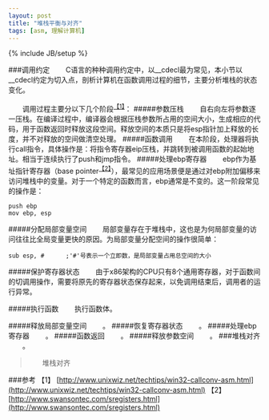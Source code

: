 ```yaml
---
layout: post
title: "堆栈平衡与对齐"
tags: [asm, 理解计算机]
---
```

{% include JB/setup %}

###调用约定
　　C语言的种种调用约定中，以__cdecl最为常见，本小节以__cdecl约定为切入点，剖析计算机在函数调用过程的细节，主要分析堆栈的状态变化。

　　调用过程主要分以下几个阶段<sup>[【1】](#【1】)</sup>：
#####参数压栈
　　自右向左将参数逐一压栈。在编译过程中，编译器会根据压栈参数所占用的空间大小，生成相应的代码，用于函数返回时释放这段空间。释放空间的本质只是将esp指针加上释放的长度，并不对释放的空间做清空处理。
#####函数调用
　　在本阶段，处理器将执行call指令，具体操作是：将指令寄存器eip压栈，并跳转到被调用函数的起始地址。相当于连续执行了push和jmp指令。
#####处理ebp寄存器
　　ebp作为基址指针寄存器（base pointer<sup>[【2】](#【2】)</sup>），最常见的应用场景便是通过对ebp附加偏移来访问堆栈中的变量。对于一个特定的函数而言，ebp通常是不变的。这一阶段常见的操作是：

    push ebp
    mov ebp, esp
#####分配局部变量空间
　　局部变量存在于堆栈中，这也是为何局部变量的访问往往比全局变量更快的原因。为局部变量分配空间的操作很简单：

    sub esp, #      ;'#'号表示一个立即数，是局部变量占用总空间的大小
#####保护寄存器状态
　　由于x86架构的CPU只有8个通用寄存器，对于函数间的切调用操作，需要将原先的寄存器状态保存起来，以免调用结束后，调用者的运行异常。

#####执行函数
　　执行函数体。

#####释放局部变量空间
　　。
#####恢复寄存器状态
　　。
#####处理ebp寄存器
　　。
#####函数返回
　　。
#####释放参数空间
　　。
###堆栈对齐
　　。
>　　堆栈对齐

###参考
<span id="【1】"></span>【1】 [http://www.unixwiz.net/techtips/win32-callconv-asm.html](http://www.unixwiz.net/techtips/win32-callconv-asm.html)
<span id="【2】"></span>【2】 [http://www.swansontec.com/sregisters.html](http://www.swansontec.com/sregisters.html)
